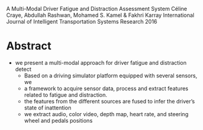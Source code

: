 A Multi-Modal Driver Fatigue and Distraction Assessment System
Céline Craye, Abdullah Rashwan, Mohamed S. Kamel & Fakhri Karray
International Journal of Intelligent Transportation Systems Research 2016

# Abstract

* we present a multi-modal approach for driver fatigue and distraction detect
  * Based on a driving simulator platform equipped with several sensors, we
  * a framework to acquire sensor data, process and extract features related to
    fatigue and distraction.
  * the features from the different sources are fused
    to infer the driver’s state of inattention
  * we extract audio, color video, depth map, heart rate, and steering wheel
    and pedals positions
